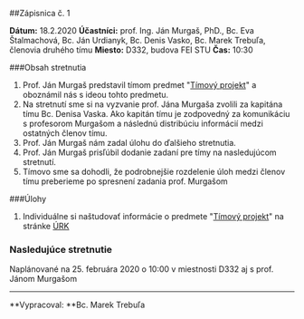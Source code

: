 
##Zápisnica č. 1

**Dátum:** 18.2.2020
**Účastníci:** prof. Ing. Ján Murgaš, PhD., Bc. Eva Štalmachová, Bc. Ján Urdianyk, Bc. Denis Vasko, Bc. Marek Trebuľa, členovia druhého tímu
**Miesto:** D332, budova FEI STU
**Čas:** 10:30

###Obsah stretnutia
1. Prof. Ján Murgaš predstavil tímom predmet "[Tímový projekt](https://is.stuba.sk/auth/katalog/syllabus.pl?predmet=345886)" a oboznámil nás s ideou tohto predmetu.
2. Na stretnutí sme si na vyzvanie prof. Jána Murgaša zvolili za kapitána tímu Bc. Denisa Vaska. Ako kapitán tímu je zodpovedný za komunikáciu s profesorom Murgašom a následnú distribúciu informácií medzi ostatných členov tímu.
3. Prof. Ján Murgaš nám zadal úlohu do ďalšieho stretnutia.
4. Prof. Ján Murgaš prisľúbil dodanie zadaní pre tímy na nasledujúcom stretnutí.
5. Tímovo sme sa dohodli, že podrobnejšie rozdelenie úloh medzi členov tímu preberieme po spresnení zadania prof. Murgašom

###Úlohy
1. Individuálne si naštudovať informácie o predmete "[Tímový projekt](https://is.stuba.sk/auth/katalog/syllabus.pl?predmet=345886)" na stránke [ÚRK](http://www.urk.fei.stuba.sk/node/1461/?qt-projekty_a_zaverecne_prace=1#TP) 

### Nasledujúce stretnutie
Naplánované na 25. februára 2020 o 10:00 v miestnosti D332 aj s prof. Jánom Murgašom
 
***

**Vypracoval: **Bc. Marek Trebuľa

